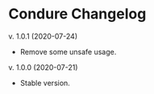 Condure Changelog
=================

v. 1.0.1 (2020-07-24)

  * Remove some unsafe usage.

v. 1.0.0 (2020-07-21)

  * Stable version.
